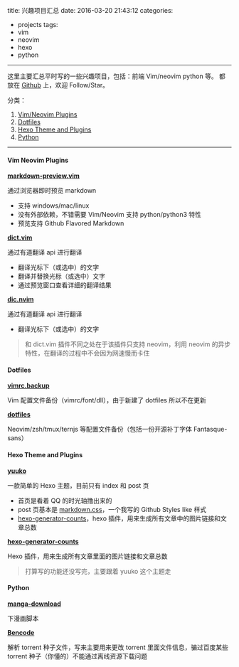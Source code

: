 title: 兴趣项目汇总
date: 2016-03-20 21:43:12
categories:
 - projects
tags:
 - vim
 - neovim
 - hexo
 - python
---

这里主要汇总平时写的一些兴趣项目，包括：前端 Vim/neovim python 等。
都放在 [Github](https://github.com/iamcco) 上，欢迎 Follow/Star。

分类：

1. [Vim/Neovim Plugins](#Vim-Neovim-Plugins)
2. [Dotfiles](#Dotfiles)
3. [Hexo Theme and Plugins](#Hexo-Theme-and-Plugins)
4. [Python](#Python)


----------------------

#### Vim Neovim Plugins

**[markdown-preview.vim](https://github.com/iamcco/markdown-preview.vim)**

通过浏览器即时预览 markdown

* 支持 windows/mac/linux
* 没有外部依赖，不错需要 Vim/Neovim 支持 python/python3 特性
* 预览支持 Github Flavored Markdown

**[dict.vim](https://github.com/iamcco/dict.vim)**

通过有道翻译 api 进行翻译

* 翻译光标下（或选中）的文字
* 翻译并替换光标（或选中）文字
* 通过预览窗口查看详细的翻译结果

**[dic.nvim](https://github.com/iamcco/dict.nvim)**

通过有道翻译 api 进行翻译

* 翻译光标下（或选中）的文字

> 和 dict.vim 插件不同之处在于该插件只支持 neovim，利用 neovim 的异步特性，在翻译的过程中不会因为网速慢而卡住

#### Dotfiles

**[vimrc.backup](https://github.com/iamcco/vimrc.backup)**

Vim 配置文件备份（vimrc/font/dll），由于新建了 dotfiles 所以不在更新

**[dotfiles](https://github.com/iamcco/dotfiles)**

Neovim/zsh/tmux/ternjs 等配置文件备份（包括一份开源补丁字体 Fantasque-sans）

#### Hexo Theme and Plugins

**[yuuko](https://github.com/iamcco/yuuko)**

一款简单的 Hexo 主题，目前只有 index 和 post 页

* 首页是看着 QQ 的时光轴撸出来的
* post 页基本是 [markdown.css](https://github.com/iamcco/markdown.css)，一个我写的 Github Styles like 样式
* [hexo-generator-counts](https://github.com/iamcco/hexo-generator-counts)，hexo 插件，用来生成所有文章中的图片链接和文章总数

**[hexo-generator-counts](https://github.com/iamcco/hexo-generator-counts)**

Hexo 插件，用来生成所有文章里面的图片链接和文章总数

> 打算写的功能还没写完，主要跟着 yuuko 这个主题走

#### Python

**[manga-download](https://github.com/iamcco/manga-download)**

下漫画脚本

**[Bencode](https://github.com/iamcco/Bencode)**

解析 torrent 种子文件，写来主要用来更改 torrent 里面文件信息，骗过百度某些 torrent 种子（你懂的）不能通过离线资源下载问题
